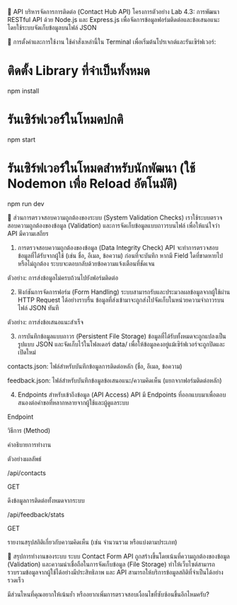 📩 API บริหารจัดการการติดต่อ (Contact Hub API)
โครงการตัวอย่าง Lab 4.3: การพัฒนา RESTful API ด้วย Node.js และ Express.js เพื่อจัดการข้อมูลฟอร์มติดต่อและข้อเสนอแนะ โดยใช้ระบบจัดเก็บข้อมูลบนไฟล์ JSON

🚀 การตั้งค่าและการใช้งาน
ใช้คำสั่งเหล่านี้ใน Terminal เพื่อเริ่มต้นโปรเจกต์และรันเซิร์ฟเวอร์:

# ติดตั้ง Library ที่จำเป็นทั้งหมด
npm install

# รันเซิร์ฟเวอร์ในโหมดปกติ
npm start

# รันเซิร์ฟเวอร์ในโหมดสำหรับนักพัฒนา (ใช้ Nodemon เพื่อ Reload อัตโนมัติ)
npm run dev

🎯 ส่วนการตรวจสอบความถูกต้องของระบบ (System Validation Checks)
เราใช้ระบบตรวจสอบความถูกต้องของข้อมูล (Validation) และการจัดเก็บข้อมูลแบบถาวรบนไฟล์ เพื่อให้แน่ใจว่า API มีความเสถียร

1. การตรวจสอบความถูกต้องของข้อมูล (Data Integrity Check)
API จะทำการตรวจสอบข้อมูลที่ได้รับจากผู้ใช้ (เช่น ชื่อ, อีเมล, ข้อความ) ก่อนที่จะบันทึก หากมี Field ใดที่ขาดหายไปหรือไม่ถูกต้อง ระบบจะตอบกลับด้วยข้อความแจ้งเตือนที่ชัดเจน

ตัวอย่าง: การส่งข้อมูลไม่ครบถ้วนไปยังฟอร์มติดต่อ

2. ฟังก์ชันการจัดการฟอร์ม (Form Handling)
ระบบสามารถรับและประมวลผลข้อมูลจากผู้ใช้ผ่าน HTTP Request ได้อย่างราบรื่น ข้อมูลที่ส่งเข้ามาจะถูกส่งไปจัดเก็บในหน่วยความจำถาวรบนไฟล์ JSON ทันที

ตัวอย่าง: การส่งข้อเสนอแนะสำเร็จ

3. การบันทึกข้อมูลแบบถาวร (Persistent File Storage)
ข้อมูลที่ได้รับทั้งหมดจะถูกแปลงเป็นรูปแบบ JSON และจัดเก็บไว้ในโฟลเดอร์ data/ เพื่อให้ข้อมูลคงอยู่แม้เซิร์ฟเวอร์จะถูกปิดและเปิดใหม่

contacts.json: ไฟล์สำหรับบันทึกข้อมูลการติดต่อหลัก (ชื่อ, อีเมล, ข้อความ)

feedback.json: ไฟล์สำหรับบันทึกข้อมูลข้อเสนอแนะ/ความคิดเห็น (แยกจากฟอร์มติดต่อหลัก)

4. Endpoints สำหรับเข้าถึงข้อมูล (API Access)
API มี Endpoints ที่ออกแบบมาเพื่อตอบสนองต่อคำขอที่หลากหลายจากผู้ใช้และผู้ดูแลระบบ

Endpoint

วิธีการ (Method)

คำอธิบายการทำงาน

ตัวอย่างผลลัพธ์

/api/contacts

GET

ดึงข้อมูลการติดต่อทั้งหมดจากระบบ



/api/feedback/stats

GET

รายงานสรุปสถิติเกี่ยวกับความคิดเห็น (เช่น จำนวนรวม หรือแบ่งตามประเภท)



🔑 สรุปการทำงานของระบบ
ระบบ Contact Form API ถูกสร้างขึ้นโดยเน้นที่ความถูกต้องของข้อมูล (Validation) และความน่าเชื่อถือในการจัดเก็บข้อมูล (File Storage) ทำให้เว็บไซต์สามารถรวบรวมข้อมูลจากผู้ใช้ได้อย่างมีประสิทธิภาพ และ API สามารถให้บริการข้อมูลสถิติที่จำเป็นได้อย่างรวดเร็ว

มีส่วนไหนที่คุณอยากให้เน้นย้ำ หรืออยากเพิ่มการตรวจสอบเงื่อนไขที่ซับซ้อนขึ้นอีกไหมครับ?